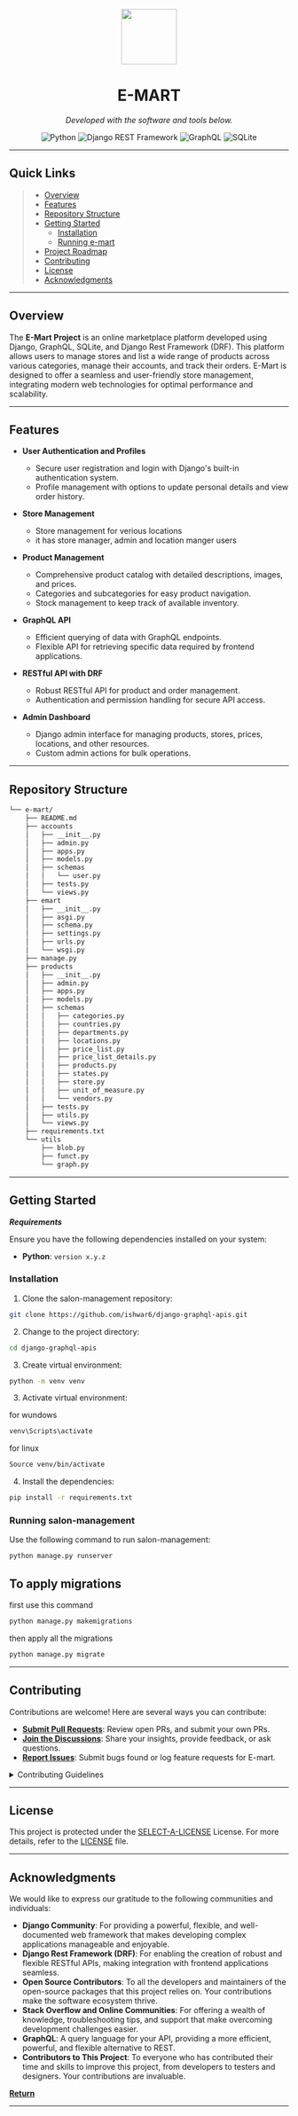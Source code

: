 <p align="center">
  <img src="https://cdn-icons-png.flaticon.com/512/6295/6295417.png" width="100" />
</p>
<p align="center">
    <h1 align="center">E-MART</h1>
</p>
<p align="center">
		<em>Developed with the software and tools below.</em>
</p>
<p align="center">
	<img src="https://img.shields.io/badge/Python-3776AB.svg?style=flat&logo=Python&logoColor=white" alt="Python">
	<img src="https://img.shields.io/badge/Django%20REST%20Framework-FF1709.svg?style=flat&logo=Django&logoColor=white" alt="Django REST Framework">
	<img src="https://img.shields.io/badge/GraphQL-E10098.svg?style=flat&logo=GraphQL&logoColor=white" alt="GraphQL">
	<img src="https://img.shields.io/badge/SQLite-003B57.svg?style=flat&logo=SQLite&logoColor=white" alt="SQLite">
</p>
<hr>

##  Quick Links

> - [ Overview](#-overview)
> - [ Features](#-features)
> - [ Repository Structure](#-repository-structure)
> - [ Getting Started](#-getting-started)
>   - [ Installation](#-installation)
>   - [ Running e-mart](#-running-e-mart)
> - [ Project Roadmap](#-project-roadmap)
> - [ Contributing](#-contributing)
> - [ License](#-license)
> - [ Acknowledgments](#-acknowledgments)

---

##  Overview


The **E-Mart Project** is an online marketplace platform developed using Django, GraphQL, SQLite, and Django Rest Framework (DRF). This platform allows users to manage stores and list a wide range of products across various categories, manage their accounts, and track their orders. E-Mart is designed to offer a seamless and user-friendly  store management, integrating modern web technologies for optimal performance and scalability.

---

##  Features


- **User Authentication and Profiles**
  - Secure user registration and login with Django's built-in authentication system.
  - Profile management with options to update personal details and view order history.

- **Store Management**
  - Store management for verious locations
  - it has store manager, admin and location manger users

- **Product Management**
  - Comprehensive product catalog with detailed descriptions, images, and prices.
  - Categories and subcategories for easy product navigation.
  - Stock management to keep track of available inventory.

- **GraphQL API**
  - Efficient querying of data with GraphQL endpoints.
  - Flexible API for retrieving specific data required by frontend applications.

- **RESTful API with DRF**
  - Robust RESTful API for product and order management.
  - Authentication and permission handling for secure API access.

- **Admin Dashboard**
  - Django admin interface for managing products, stores, prices, locations, and other resources.
  - Custom admin actions for bulk operations.

---

##  Repository Structure

```sh
└── e-mart/
    ├── README.md
    ├── accounts
    │   ├── __init__.py
    │   ├── admin.py
    │   ├── apps.py
    │   ├── models.py
    │   ├── schemas
    │   │   └── user.py
    │   ├── tests.py
    │   └── views.py
    ├── emart
    │   ├── __init__.py
    │   ├── asgi.py
    │   ├── schema.py
    │   ├── settings.py
    │   ├── urls.py
    │   └── wsgi.py
    ├── manage.py
    ├── products
    │   ├── __init__.py
    │   ├── admin.py
    │   ├── apps.py
    │   ├── models.py
    │   ├── schemas
    │   │   ├── categories.py
    │   │   ├── countries.py
    │   │   ├── departments.py
    │   │   ├── locations.py
    │   │   ├── price_list.py
    │   │   ├── price_list_details.py
    │   │   ├── products.py
    │   │   ├── states.py
    │   │   ├── store.py
    │   │   ├── unit_of_measure.py
    │   │   └── vendors.py
    │   ├── tests.py
    │   ├── utils.py
    │   └── views.py
    ├── requirements.txt
    └── utils
        ├── blob.py
        ├── funct.py
        └── graph.py
```

---

##  Getting Started

***Requirements***

Ensure you have the following dependencies installed on your system:

* **Python**: `version x.y.z`

###  Installation

1. Clone the salon-management repository:

```sh
git clone https://github.com/ishwar6/django-graphql-apis.git
```

2. Change to the project directory:

```sh
cd django-graphql-apis
```

3. Create virtual environment:

```sh
python -m venv venv
```

3. Activate virtual environment:

for wundows
```sh
venv\Scripts\activate
```
for linux
```sh
Source venv/bin/activate
```


4. Install the dependencies:

```sh
pip install -r requirements.txt
```

###  Running salon-management

Use the following command to run salon-management:

```sh
python manage.py runserver
```


## To apply migrations 

first use this command

```sh
python manage.py makemigrations
```
then apply all the migrations
```sh
python manage.py migrate
```

---

##  Contributing

Contributions are welcome! Here are several ways you can contribute:

- **[Submit Pull Requests](https://github.com/techdev59/e-mart.git/blob/main/CONTRIBUTING.md)**: Review open PRs, and submit your own PRs.
- **[Join the Discussions](https://github.com/techdev59/e-mart.git/discussions)**: Share your insights, provide feedback, or ask questions.
- **[Report Issues](https://github.com/techdev59/e-mart.git/issues)**: Submit bugs found or log feature requests for E-mart.

<details closed>
    <summary>Contributing Guidelines</summary>

1. **Fork the Repository**: Start by forking the project repository to your GitHub account.
2. **Clone Locally**: Clone the forked repository to your local machine using a Git client.
   ```sh
   git clone https://github.com/ishwar6/django-graphql-apis.git
   ```
3. **Create a New Branch**: Always work on a new branch, giving it a descriptive name.
   ```sh
   git checkout -b new-feature-x
   ```
4. **Make Your Changes**: Develop and test your changes locally.
5. **Commit Your Changes**: Commit with a clear message describing your updates.
   ```sh
   git commit -m 'Implemented new feature x.'
   ```
6. **Push to GitHub**: Push the changes to your forked repository.
   ```sh
   git push origin new-feature-x
   ```
7. **Submit a Pull Request**: Create a PR against the original project repository. Clearly describe the changes and their motivations.

Once your PR is reviewed and approved, it will be merged into the main branch.

</details>

---

##  License

This project is protected under the [SELECT-A-LICENSE](https://choosealicense.com/licenses) License. For more details, refer to the [LICENSE](https://choosealicense.com/licenses/) file.

---

##  Acknowledgments


We would like to express our gratitude to the following communities and individuals:

- **Django Community**: For providing a powerful, flexible, and well-documented web framework that makes developing complex applications manageable and enjoyable.
- **Django Rest Framework (DRF)**: For enabling the creation of robust and flexible RESTful APIs, making integration with frontend applications seamless.
- **Open Source Contributors**: To all the developers and maintainers of the open-source packages that this project relies on. Your contributions make the software ecosystem thrive.
- **Stack Overflow and Online Communities**: For offering a wealth of knowledge, troubleshooting tips, and support that make overcoming development challenges easier.
- **GraphQL**: A query language for your API, providing a more efficient, powerful, and flexible alternative to REST.
- **Contributors to This Project**: To everyone who has contributed their time and skills to improve this project, from developers to testers and designers. Your contributions are invaluable.

[**Return**](#-quick-links)

---
